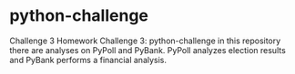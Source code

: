 # python-challenge
Challenge 3
Homework Challenge 3: python-challenge in this repository there are analyses on PyPoll and PyBank. PyPoll analyzes election results and PyBank performs a financial analysis. 
